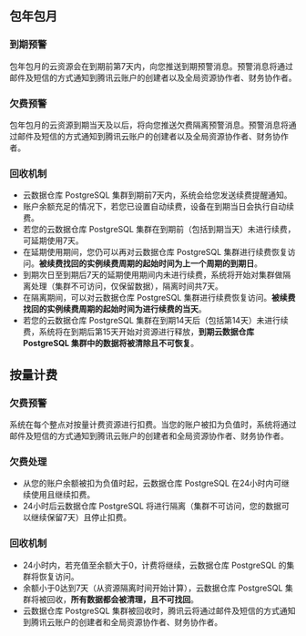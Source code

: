 ## 包年包月
### 到期预警
包年包月的云资源会在到期前第7天内，向您推送到期预警消息。预警消息将通过邮件及短信的方式通知到腾讯云账户的创建者以及全局资源协作者、财务协作者。

### 欠费预警
包年包月的云资源到期当天及以后，将向您推送欠费隔离预警消息。预警消息将通过邮件及短信的方式通知到腾讯云账户的创建者以及全局资源协作者、财务协作者。

### 回收机制
- 云数据仓库 PostgreSQL 集群到期前7天内，系统会给您发送续费提醒通知。
- 账户余额充足的情况下，若您已设置自动续费，设备在到期当日会执行自动续费。
- 若您的云数据仓库 PostgreSQL 集群在到期前（包括到期当天）未进行续费，可延期使用7天。 
- 在延期使用期间，您仍可以再对云数据仓库 PostgreSQL 集群进行续费恢复访问。**被续费找回的实例续费周期的起始时间为上一个周期的到期日**。
- 到期次日至到期后7天的延期使用期间内未进行续费，系统将开始对集群做隔离处理（集群不可访问，仅保留数据），隔离时间共7天。
- 在隔离期间，可以对云数据仓库 PostgreSQL 集群进行续费恢复访问。**被续费找回的实例续费周期的起始时间为进行续费的当天**。
- 若您的云数据仓库 PostgreSQL 集群在到期14天后（包括第14天）未进行续费，系统将在到期后第15天开始对资源进行释放，**到期云数据仓库 PostgreSQL 集群中的数据将被清除且不可恢复**。

## 按量计费

### 欠费预警
系统在每个整点对按量计费资源进行扣费。当您的账户被扣为负值时，系统将通过邮件及短信的方式通知到腾讯云账户的创建者和全局资源协作者、财务协作者。

### 欠费处理
- 从您的账户余额被扣为负值时起，云数据仓库 PostgreSQL 在24小时内可继续使用且继续扣费。
- 24小时后云数据仓库 PostgreSQL 将进行隔离（集群不可访问，您的数据可以继续保留7天）且停止扣费。

### 回收机制
- 24小时内，若充值至余额大于0，计费将继续，云数据仓库 PostgreSQL 的集群将恢复访问。
- 余额小于0达到7天（从资源隔离时间开始计算），云数据仓库 PostgreSQL 集群将被回收，**所有数据都会被清理，且不可找回**。
- 云数据仓库 PostgreSQL 集群被回收时，腾讯云将通过邮件及短信的方式通知到腾讯云账户的创建者和全局资源协作者、财务协作者。  
